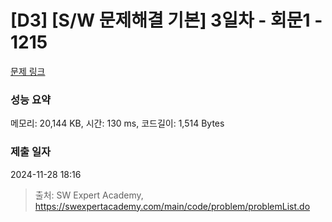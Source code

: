 # [D3] [S/W 문제해결 기본] 3일차 - 회문1 - 1215 

[문제 링크](https://swexpertacademy.com/main/code/problem/problemDetail.do?contestProbId=AV14QpAaAAwCFAYi) 

### 성능 요약

메모리: 20,144 KB, 시간: 130 ms, 코드길이: 1,514 Bytes

### 제출 일자

2024-11-28 18:16



> 출처: SW Expert Academy, https://swexpertacademy.com/main/code/problem/problemList.do